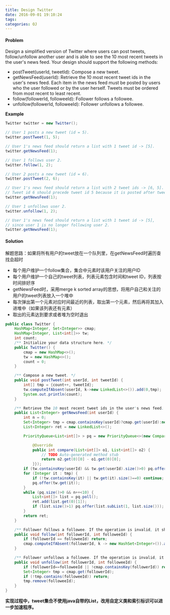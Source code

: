 ```yaml
---
title: Design Twitter
date: 2016-09-01 19:10:24
tags:
categories: OJ
---
```


#### Problem
Design a simplified version of Twitter where users can post tweets, follow/unfollow another user and is able to see the 10 most recent tweets in the user's news feed. Your design should support the following methods:

- postTweet(userId, tweetId): Compose a new tweet.
- getNewsFeed(userId): Retrieve the 10 most recent tweet ids in the user's news feed. Each item in the news feed must be posted by users who the user followed or by the user herself. Tweets must be ordered from most recent to least recent.
- follow(followerId, followeeId): Follower follows a followee.
- unfollow(followerId, followeeId): Follower unfollows a followee.

<b>Example</b>
```java
Twitter twitter = new Twitter();

// User 1 posts a new tweet (id = 5).
twitter.postTweet(1, 5);

// User 1's news feed should return a list with 1 tweet id -> [5].
twitter.getNewsFeed(1);

// User 1 follows user 2.
twitter.follow(1, 2);

// User 2 posts a new tweet (id = 6).
twitter.postTweet(2, 6);

// User 1's news feed should return a list with 2 tweet ids -> [6, 5].
// Tweet id 6 should precede tweet id 5 because it is posted after tweet id 5.
twitter.getNewsFeed(1);

// User 1 unfollows user 2.
twitter.unfollow(1, 2);

// User 1's news feed should return a list with 1 tweet id -> [5],
// since user 1 is no longer following user 2.
twitter.getNewsFeed(1);
```

#### Solution
解题思路：如果将所有用户的tweet放在一个队列里，在getNewsFeed时遍历查找会超时
- 每个用户维护一个follow集合，集合中元素时该用户关注的用户ID
- 每个用户维护一个自己的tweet列表，列表元素包含时间和tweet ID，列表按时间排好序
- getNewsFeed时，采用merge k sorted array的思想，将用户自己和关注的用户的tweet列表放入一个堆中
- 每次弹出第一个元素对应时间最近的列表，取出第一个元素，然后再将其加入进堆中（如果该列表还有元素）
- 取出的元素达到要求或者堆为空时退出

```java
public class Twitter {
    HashMap<Integer, Set<Integer>> cmap;
    HashMap<Integer, List<int[]>> tw;
    int count;
    /** Initialize your data structure here. */
    public Twitter() {
        cmap = new HashMap<>();
        tw = new HashMap<>();
        count = 0;
    }

    /** Compose a new tweet. */
    public void postTweet(int userId, int tweetId) {
        int[] tmp = {count++, tweetId};
        tw.computeIfAbsent(userId, k->new LinkedList<>()).add(0,tmp);
        System.out.println(count);
    }

    /** Retrieve the 10 most recent tweet ids in the user's news feed. Each item in the news feed must be posted by users who the user followed or by the user herself. Tweets must be ordered from most recent to least recent. */
    public List<Integer> getNewsFeed(int userId) {
        int n = 0;
        Set<Integer> tmp = cmap.containsKey(userId)?cmap.get(userId):new HashSet<Integer>();
        List<Integer> ret = new LinkedList<>();

        PriorityQueue<List<int[]> > pq = new PriorityQueue<>(new Comparator<List<int[]>>(){

            @Override
            public int compare(List<int[]> o1, List<int[]> o2) {
                // TODO Auto-generated method stub
                return o2.get(0)[0] - o1.get(0)[0];
            }});
        if (tw.containsKey(userId) && tw.get(userId).size()>0) pq.offer(tw.get(userId));
        for (Integer it : tmp) {
            if (!tw.containsKey(it) || tw.get(it).size()==0) continue;
            pq.offer(tw.get(it));
        }
        while (pq.size()>0 && n++<10) {
            List<int[]> list = pq.poll();
            ret.add(list.get(0)[1]);
            if (list.size()>1) pq.offer(list.subList(1, list.size()));
        }
        return ret;
    }

    /** Follower follows a followee. If the operation is invalid, it should be a no-op. */
    public void follow(int followerId, int followeeId) {
        if (followerId == followeeId) return;
        cmap.computeIfAbsent(followerId, k -> new HashSet<Integer>()).add(followeeId);
    }

    /** Follower unfollows a followee. If the operation is invalid, it should be a no-op. */
    public void unfollow(int followerId, int followeeId) {
        if (followerId==followeeId || !cmap.containsKey(followerId)) return;
        Set<Integer> tmp = cmap.get(followerId);
        if (!tmp.contains(followeeId)) return;
        tmp.remove(followeeId);
    }
}
```
<b>实现过程中，tweet集合不使用java自带的List，改用自定义类和索引标识可以进一步加速程序。</b>

